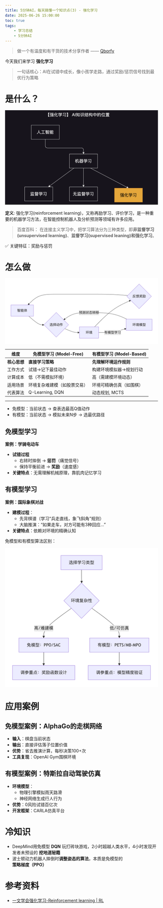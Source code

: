 ```yaml
---
title: 5分钟AI，每天搞懂一个知识点(3) - 强化学习
date: 2025-06-26 15:00:00
toc: true
tags:
    - 学习总结
    - 5分钟AI
---
```


> 做一个有温度和有干货的技术分享作者 —— [Qborfy](https://qborfy.com)


今天我们来学习 **强化学习**

> 一句话核心：AI在试错中成长，像小孩学走路，通过奖励/惩罚信号找到最优行为策略

<!-- more -->

# 是什么？

![](/assets/img/ailearn/daily/03/1.png)

**定义**: 强化学习(reinforcement learning)，又称再励学习、评价学习，是一种重要的机器学习方法，在智能控制机器人及分析预测等领域有许多应用。

> 百度百科： 在连接主义学习中，把学习算法分为三种类型，即**非监督学习(unsupervised learning)**、**监督学习(supervised leaning)**和**强化学习**。

✅ 关键特征：奖励与惩罚

# 怎么做

![](/assets/img/ailearn/daily/03/2.png)

| **维度**        | 免模型学习 (Model-Free)       | 有模型学习 (Model-Based)  |  
|------------------|-------------------------------|---------------------------|  
| **核心思想**     | **直接学习策略**              | **先理解环境运作规则**      |  
| 工作方式         | 试错→记下最佳动作             | 构建环境模拟器→规划行动     |  
| 计算成本         | 低（不需模拟环境）            | 高（需建模环境动态）        |  
| 适用场景         | 环境复杂难建模（如股票交易）  | 环境可精确仿真（如围棋）    |  
| 代表算法         | Q-Learning, DQN             | 动态规划, MCTS           |  
---

- 免模型：当前状态 → 查表选最高Q值动作  
- 有模型：当前状态 → 模拟未来N步 → 选最优路径  

## 免模型学习

**案例：学骑电动车**
- **试错过程**
  - 右转时摔倒 → **惩罚**（痛觉信号）  
  - 保持平衡前进 → **奖励**（速度感）  
- **关键特点**：无需理解机械原理，靠肌肉记忆学习  

## 有模型学习

**案例：国际象棋对战**
- **建模过程**：  
  - 先背棋谱（学习“兵走直线，象飞斜角”规则）  
  - 大脑推演：“如果走车，对方可能有3种回应...”  
- **关键特点**：依赖对环境的精确认知  

免模型和有模型算法区别：

![](/assets/img/ailearn/daily/03/3.png)

# 应用案例

## 免模型案例：AlphaGo的走棋网络  
- **输入**：棋盘当前状态  
- **输出**：直接评估落子位置价值  
- **优势**：省去推演计算，每秒决策100+次  
- **工具复现**：OpenAI Gym围棋环境  

## 有模型案例：特斯拉自动驾驶仿真  
- **环境模型**：  
  - 物理引擎模拟雨天路滑  
  - 神经网络生成行人行为  
- **优势**：0风险试错百亿次  
- **开发框架**：CARLA仿真平台  

# 冷知识

- DeepMind用免模型 **DQN** 玩打砖块游戏，2小时超越人类水平，4小时发现开发者未预设的 **挖地道秘籍**  
- 波士顿动力机器人摔倒时**调整姿态的算法**，本质是免模型的 **策略梯度（PPO）**  

# 参考资料

- [一文学会强化学习-Reinforcement learning | RL](https://easyai.tech/ai-definition/reinforcement-learning/)